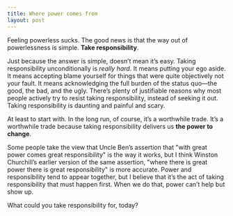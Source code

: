 ```yaml
---
title: Where power comes from
layout: post
---
```


Feeling powerless sucks. The good news is that the way out of powerlessness is simple. **Take responsibility**.

Just because the answer is simple, doesn’t mean it’s easy. Taking responsibility unconditionally is *really hard*. It means putting your ego aside. It means accepting blame yourself for things that were quite objectively not your fault. It means acknowledging the full burden of the status quo—the good, the bad, and the ugly. There’s plenty of justifiable reasons why most people actively try to resist taking responsibility, instead of seeking it out. Taking responsibility is daunting and painful and scary.

At least to start with. In the long run, of course, it’s a worthwhile trade. It’s a worthwhile trade because taking responsibility delivers us **the power to change**.

Some people take the view that Uncle Ben’s assertion that "with great power comes great responsibility" is the way it works, but I think Winston Churchill’s earlier version of the same assertion, "where there is great power there is great responsibility" is more accurate. Power and responsibility tend to appear together, but I believe that it’s the act of taking responsibility that must happen first. When we do that, power can’t help but show up.

What could you take responsibility for, today?
